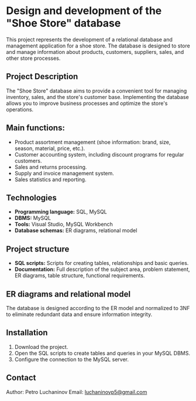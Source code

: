 # Design and development of the "Shoe Store" database

This project represents the development of a relational database and management application for a shoe store. The database is designed to store and manage information about products, customers, suppliers, sales, and other store processes.

## Project Description

The "Shoe Store" database aims to provide a convenient tool for managing inventory, sales, and the store's customer base. Implementing the database allows you to improve business processes and optimize the store's operations.

## Main functions:

- Product assortment management (shoe information: brand, size, season, material, price, etc.).
- Customer accounting system, including discount programs for regular customers.
- Sales and returns processing.
- Supply and invoice management system.
- Sales statistics and reporting.

## Technologies

- **Programming language:** SQL, MySQL
- **DBMS:** MySQL
- **Tools:** Visual Studio, MySQL Workbench
- **Database schemas:** ER diagrams, relational model

## Project structure

- **SQL scripts:** Scripts for creating tables, relationships and basic queries.
- **Documentation:** Full description of the subject area, problem statement, ER diagrams, table structure, functional requirements.

## ER diagrams and relational model

The database is designed according to the ER model and normalized to 3NF to eliminate redundant data and ensure information integrity.

## Installation

1. Download the project.
2. Open the SQL scripts to create tables and queries in your MySQL DBMS.
3. Configure the connection to the MySQL server.

## Contact

Author: Petro Luchaninov
Email: luchaninovp5@gmail.com
